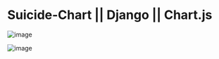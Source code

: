 # Suicide-Chart || Django || Chart.js
![image](https://github.com/anmabrar/Suicide-Chart/assets/86479721/0c26ad23-fa23-48af-a41f-2d29f3248a6c)

![image](https://github.com/anmabrar/Suicide-Chart/assets/86479721/608a1c98-eab3-4a1d-92f6-4ac075ccad56)


